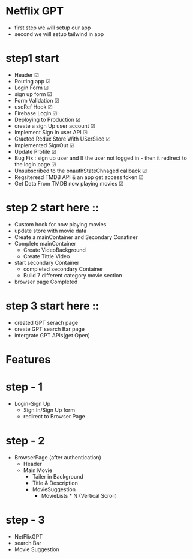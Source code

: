 # Netflix GPT
- first step we will setup our app
- second we will setup tailwind in app


# step1 start
- Header ☑
- Routing app ☑
- Login Form ☑
- sign up form ☑
- Form Validation ☑
- useRef Hook ☑
- Firebase Login ☑
- Deploying to Production ☑
- create a sign Up user account ☑
- Implement Sign In user API ☑
- Craeted Redux Store With USerSlice ☑
- Implemented SignOut ☑
- Update Profile ☑
- Bug Fix : sign up user and If the user not logged in - then it redirect to the login page ☑
- Unsubscribed to the onauthStateChnaged callback ☑
- Regsiteresd TMDB API & an app get access token ☑
- Get Data From TMDB now playing movies ☑


# step 2 start here ::
- Custom hook for now playing movies 
- update store with movie data
- Create a mainContainer and Secondary Conatiner 
- Complete mainContainer
  - Create VideoBackground 
  - Create Tittle Video 
- start secondary Container
  - completed secondary Container
  - Build 7 different category movie section
- browser page Completed

# step 3 start here :: 
- created GPT serach page
- create GPT search Bar page
- intergrate GPT APIs(get Open)

# Features
# step - 1
- Login-Sign Up 
  - Sign In/Sign Up form 
  - redirect to Browser Page

# step - 2
- BrowserPage (after authentication)
   - Header
   - Main Movie
     - Tailer in Background
     - Title & Description
     - MovieSuggestion
       - MovieLists * N (Vertical Scroll)

# step - 3

- NetFlixGPT
 - search Bar
 - Movie Suggestion